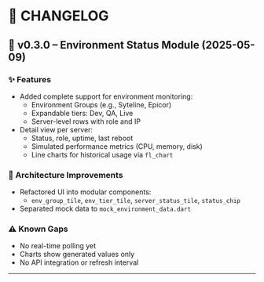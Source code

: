 # 🧾 CHANGELOG

## 🏁 v0.3.0 – Environment Status Module (2025-05-09)

### ✨ Features
- Added complete support for environment monitoring:
  - Environment Groups (e.g., Syteline, Epicor)
  - Expandable tiers: Dev, QA, Live
  - Server-level rows with role and IP
- Detail view per server:
  - Status, role, uptime, last reboot
  - Simulated performance metrics (CPU, memory, disk)
  - Line charts for historical usage via `fl_chart`

### 🧱 Architecture Improvements
- Refactored UI into modular components:
  - `env_group_tile`, `env_tier_tile`, `server_status_tile`, `status_chip`
- Separated mock data to `mock_environment_data.dart`

### ⚠️ Known Gaps
- No real-time polling yet
- Charts show generated values only
- No API integration or refresh interval

---
